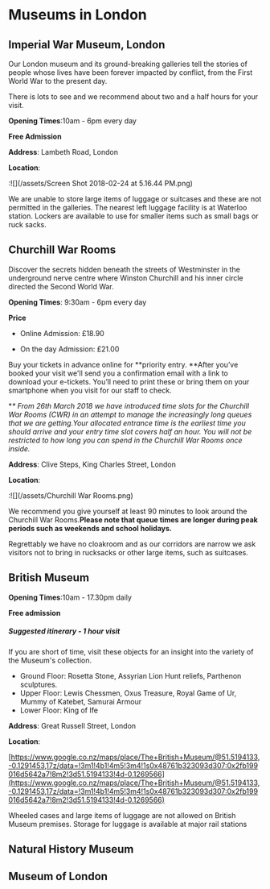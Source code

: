 # Museums in London

## Imperial War Museum, London

Our London museum and its ground-breaking galleries tell the stories of people whose lives have been forever impacted by conflict, from the First World War to the present day.

There is lots to see and we recommend about two and a half hours for your visit.

**Opening Times**:10am - 6pm every day

**Free Admission**

**Address**: Lambeth Road, London

**Location**:

:![](/assets/Screen Shot 2018-02-24 at 5.16.44 PM.png)

We are unable to store large items of luggage or suitcases and these are not permitted in the galleries. The nearest left luggage facility is at Waterloo station. Lockers are available to use for smaller items such as small bags or ruck sacks.

## Churchill War Rooms

Discover the secrets hidden beneath the streets of Westminster in the underground nerve centre where Winston Churchill and his inner circle directed the Second World War.

**Opening Times**: 9:30am - 6pm every day

**Price**

* Online Admission: £18.90

* On the day Admission: £21.00

Buy your tickets in advance online for **priority entry. **After you’ve booked your visit we'll send you a confirmation email with a link to download your e-tickets. You’ll need to print these or bring them on your smartphone when you visit for our staff to check.

\*_\* From 26th March 2018 we have introduced time slots for the Churchill War Rooms \(CWR\) in an attempt to manage the increasingly long queues that we are getting.Your allocated entrance time is the earliest time you should arrive and your entry time slot covers half an hour. You will not be restricted to how long you can spend in the Churchill War Rooms once inside._

**Address**: Clive Steps, King Charles Street, London

**Location**:

:![](/assets/Churchill War Rooms.png)

We recommend you give yourself at least 90 minutes to look around the Churchill War Rooms.**Please note that queue times are longer during peak periods such as weekends and school holidays.**

Regrettably we have no cloakroom and as our corridors are narrow we ask visitors not to bring in rucksacks or other large items, such as suitcases.

## British Museum

**Opening Times**:10am - 17.30pm daily

**Free admission**

##### Suggested itinerary - **1 hour visit**

If you are short of time, visit these objects for an insight into the variety of the Museum's collection.

* Ground Floor: Rosetta Stone, Assyrian Lion Hunt reliefs, Parthenon sculptures.
* Upper Floor: Lewis Chessmen, Oxus Treasure, Royal Game of Ur, Mummy of Katebet, Samurai Armour
* Lower Floor: King of Ife

**Address**: Great Russell Street, London

**Location**:

[https://www.google.co.nz/maps/place/The+British+Museum/@51.5194133,-0.1291453,17z/data=!3m1!4b1!4m5!3m4!1s0x48761b323093d307:0x2fb199016d5642a7!8m2!3d51.5194133!4d-0.1269566](https://www.google.co.nz/maps/place/The+British+Museum/@51.5194133,-0.1291453,17z/data=!3m1!4b1!4m5!3m4!1s0x48761b323093d307:0x2fb199016d5642a7!8m2!3d51.5194133!4d-0.1269566)

Wheeled cases and large items of luggage are not allowed on British Museum premises. Storage for luggage is available at major rail stations

## Natural History Museum

## Museum of London

## 



